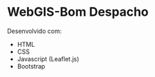 <h1>WebGIS-Bom Despacho</h1>
<p>Desenvolvido com:
<ul>
<li>HTML</li>
<li>CSS</li>
<li>Javascript (Leaflet.js)</li>
<li>Bootstrap</li>
</ul>

